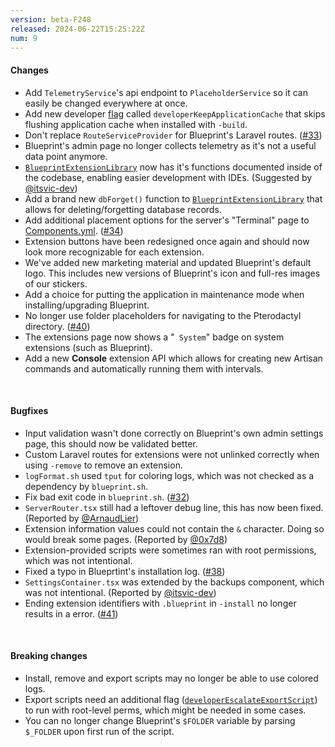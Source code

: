 ```yaml
---
version: beta-F248
released: 2024-06-22T15:25:22Z
num: 9
---
```


#### Changes

- Add `TelemetryService`'s api endpoint to `PlaceholderService` so it can easily be changed everywhere at once.
- Add new developer [flag](/docs/concepts/flags) called `developerKeepApplicationCache` that skips flushing application cache when installed with `-build`.
- Don't replace `RouteServiceProvider` for Blueprint's Laravel routes. ([#33](https://github.com/BlueprintFramework/framework/pull/33))
- Blueprint's admin page no longer collects telemetry as it's not a useful data point anymore.
- [`BlueprintExtensionLibrary`](/docs/lib/methods) now has it's functions documented inside of the codebase, enabling easier development with IDEs. (Suggested by [@itsvic-dev](https://github.com/itsvic-dev/))
- Add a brand new `dbForget()` function to [`BlueprintExtensionLibrary`](/docs/lib/methods) that allows for deleting/forgetting database records.
- Add additional placement options for the server's "Terminal" page to [Components.yml](/docs/configs/componentsyml). ([#34](https://github.com/BlueprintFramework/framework/pull/34))
- Extension buttons have been redesigned once again and should now look more recognizable for each extension.
- We've added new marketing material and updated Blueprint's default logo. This includes new versions of Blueprint's icon and full-res images of our stickers.
- Add a choice for putting the application in maintenance mode when installing/upgrading Blueprint.
- No longer use folder placeholders for navigating to the Pterodactyl directory. ([#40](https://github.com/BlueprintFramework/framework/pull/40))
- The extensions page now shows a "<code><icon name="gear-fill"></icon> System</code>" badge on system extensions (such as Blueprint).
- Add a new **Console** extension API which allows for creating new Artisan commands and automatically running them with intervals.

<br/>

#### Bugfixes

- Input validation wasn't done correctly on Blueprint's own admin settings page, this should now be validated better.
- Custom Laravel routes for extensions were not unlinked correctly when using `-remove` to remove an extension.
- `logFormat.sh` used `tput` for coloring logs, which was not checked as a dependency by `blueprint.sh`.
- Fix bad exit code in `blueprint.sh`. ([#32](https://github.com/BlueprintFramework/framework/pull/32))
- `ServerRouter.tsx` still had a leftover debug line, this has now been fixed. (Reported by [@ArnaudLier](https://github.com/ArnaudLier))
- Extension information values could not contain the `&` character. Doing so would break some pages. (Reported by [@0x7d8](https://github.com/0x7d8))
- Extension-provided scripts were sometimes ran with root permissions, which was not intentional.
- Fixed a typo in Blueprtint's installation log. ([#38](https://github.com/BlueprintFramework/framework/pull/38))
- `SettingsContainer.tsx` was extended by the backups component, which was not intentional. (Reported by [@itsvic-dev](https://github.com/itsvic-dev/))
- Ending extension identifiers with `.blueprint` in `-install` no longer results in a error. ([#41](https://github.com/BlueprintFramework/framework/pull/41))

<br/>

#### Breaking changes

- Install, remove and export scripts may no longer be able to use colored logs.
- Export scripts need an additional flag ([`developerEscalateExportScript`](/docs/concepts/flags)) to run with root-level perms, which might be needed in some cases.
- You can no longer change Blueprint's `$FOLDER` variable by parsing `$_FOLDER` upon first run of the script.
